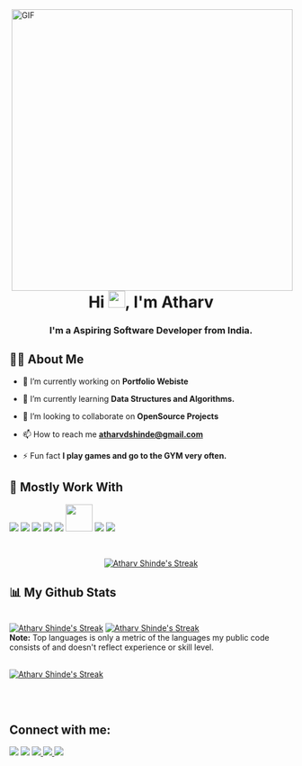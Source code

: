<img align="right" alt="GIF" src="AtharvShinde/code.gif" width="500" height="500"/>

<h1 align="center">Hi <img src="https://raw.githubusercontent.com/MartinHeinz/MartinHeinz/master/wave.gif" width="30px">, I'm Atharv</h1>
<h3 align="center">I'm a Aspiring Software Developer from India.</h3>


## 🙋‍♂️ About Me

- 🔭 I’m currently working on **Portfolio Webiste**

- 🌱 I’m currently learning **Data Structures and Algorithms.**

- 👯 I’m looking to collaborate on **OpenSource Projects**

- 📫 How to reach me **atharvdshinde@gmail.com**

- ⚡ Fun fact **I play games and go to the GYM very often.**

## 🚀 Mostly Work With 


<p align="left"> 
    <img src="https://img.icons8.com/color/48/000000/c-programming.png"/>
    <img src="https://img.icons8.com/color/48/000000/c-plus-plus-logo.png"/>
    <img src="https://img.icons8.com/color/48/000000/java-coffee-cup-logo--v1.png"/>
    <img src="https://img.icons8.com/color/48/000000/python--v1.png"/>
    <img src="https://img.icons8.com/color/48/000000/android-studio--v2.png"/>
    <img src= "https://developer.apple.com/design/human-interface-guidelines/macos/images/app-icon-realistic-materials.png" width="48" height="48">
    <img src="https://img.icons8.com/color/48/000000/visual-studio-code-2019.png"/>
    <img src="https://img.icons8.com/color/48/000000/figma--v1.png"/>
</p>

<br/>

<p align="center">
    <a href="https://github.com/AtharvShinde/github-readme-streak-stats">
        <img title="🔥 Get streak stats for your profile at git.io/streak-stats" alt="Atharv Shinde's Streak" src="https://github-readme-streak-stats.herokuapp.com/?user=Atharvshinde&theme=black-ice&hide_border=true&stroke=0000&background=060A0CD0"/>
    </a>
</p>

## 📊 My Github Stats

  <br/>
    <a href="https://github.com/AtharvShinde/github-readme-stats"><img alt="Atharv Shinde's Streak" src="https://github-readme-stats.vercel.app/api?username=AtharvShinde&show_icons=true&count_private=true&theme=react&hide_border=true&bg_color=0D1117" /></a>
  <a href="https://github.com/AtharvShinde/github-readme-stats"><img alt="Atharv Shinde's Streak" src="https://github-readme-stats.vercel.app/api/top-langs/?username=AtharvShinde&langs_count=8&count_private=true&layout=compact&theme=react&hide_border=true&bg_color=0D1117" /></a>
  <br/>
  <b>Note:</b> Top languages is only a metric of the languages my public code consists of and doesn't reflect experience or skill level.


<br/>
<br/>

<a href="https://github.com/AtharvShinde/github-readme-activity-graph"><img alt="Atharv Shinde's Streak" src="https://activity-graph.herokuapp.com/graph?username=AtharvShinde&bg_color=0D1117&color=5BCDEC&line=5BCDEC&point=FFFFFF&hide_border=true" /></a>

<br/>
<br/>

## Connect with me:
<p align="left">

<a href = "https://www.linkedin.com/in/atharv-shinde/"><img src="https://img.icons8.com/fluent/48/000000/linkedin.png"/></a>
<a href = "https://twitter.com/_atharvshinde_"><img src="https://img.icons8.com/fluent/48/000000/twitter.png"/></a>
<a href = "https://github.com/AtharvShinde"><img src="https://img.icons8.com/color/48/000000/github--v1.png"/>
<a href= "mailto:atharvdshinde@gmail.com" target="_blank">
<img src="https://img.icons8.com/color/48/000000/gmail--v1.png"/>
<a href = "https://stackoverflow.com/users/15446732/atharv-shinde"><img src="https://img.icons8.com/color/48/000000/stackoverflow.png"/></a>
</p>

